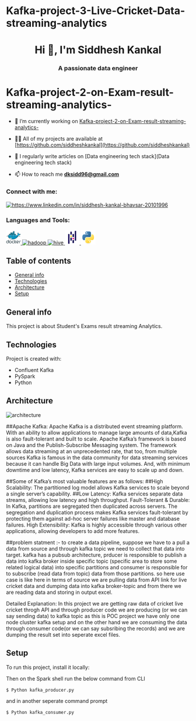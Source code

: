 # Kafka-project-3-Live-Cricket-Data-streaming-analytics

<h1 align="center">Hi 👋, I'm Siddhesh Kankal</h1>
<h3 align="center">A passionate data engineer</h3>

# Kafka-project-2-on-Exam-result-streaming-analytics-
- 🔭 I’m currently working on [Kafka-project-2-on-Exam-result-streaming-analytics-](https://github.com/siddheshkankal/Kafka-project-2-on-Exam-result-streaming-analytics-/)

- 👨‍💻 All of my projects are available at [https://github.com/siddheshkankal](https://github.com/siddheshkankal)

- 📝 I regularly write articles on [Data engineering tech stack](Data engineering tech stack)

- 📫 How to reach me **dksidd96@gmail.com**

<h3 align="left">Connect with me:</h3>
<p align="left">
<a href="https://linkedin.com/in/https://www.linkedin.com/in/siddhesh-kankal-bhavsar-20101996" target="blank"><img align="center" src="https://raw.githubusercontent.com/rahuldkjain/github-profile-readme-generator/master/src/images/icons/Social/linked-in-alt.svg" alt="https://www.linkedin.com/in/siddhesh-kankal-bhavsar-20101996" height="30" width="40" /></a>
</p>

<h3 align="left">Languages and Tools:</h3>
<p align="left"> <a href="https://www.docker.com/" target="_blank" rel="noreferrer"> <img src="https://raw.githubusercontent.com/devicons/devicon/master/icons/docker/docker-original-wordmark.svg" alt="docker" width="40" height="40"/> </a> <a href="https://hadoop.apache.org/" target="_blank" rel="noreferrer"> <img src="https://www.vectorlogo.zone/logos/apache_hadoop/apache_hadoop-icon.svg" alt="hadoop" width="40" height="40"/> </a> <a href="https://hive.apache.org/" target="_blank" rel="noreferrer"> <img src="https://www.vectorlogo.zone/logos/apache_hive/apache_hive-icon.svg" alt="hive" width="40" height="40"/> </a> <a href="https://pandas.pydata.org/" target="_blank" rel="noreferrer"> <img src="https://raw.githubusercontent.com/devicons/devicon/2ae2a900d2f041da66e950e4d48052658d850630/icons/pandas/pandas-original.svg" alt="pandas" width="40" height="40"/> </a> <a href="https://www.python.org" target="_blank" rel="noreferrer"> <img src="https://raw.githubusercontent.com/devicons/devicon/master/icons/python/python-original.svg" alt="python" width="40" height="40"/> </a> </p>

## Table of contents
* [General info](#general-info)
* [Technologies](#technologies)
* [Architecture](#Architecture)
* [Setup](#setup)

## General info
This project is about Student's Exams result streaming Analytics.
	
## Technologies
Project is created with:
* Confluent Kafka
* PySpark
* Python
	
## Architecture
![architecture](https://user-images.githubusercontent.com/60224016/229360562-fb60e7cf-08e3-45e6-93e6-1ca66ff0157e.jpg)



##Apache Kafka: 
Apache Kafka is a distributed event streaming platform. With an ability to allow applications to manage large amounts of data,Kafka is also fault-tolerant and built to scale. Apache Kafka’s framework is based on Java and the Publish-Subscribe Messaging system. The framework allows data streaming at an unprecedented rate, that too, from multiple sources Kafka is famous in the data community for data streaming services because it can handle Big Data with large input volumes. And, with minimum downtime and low latency, Kafka services are easy to scale up and down.

##Some of Kafka’s most valuable features are as follows:
##High Scalability: 
The partitioned log model allows Kafka services to scale beyond a single server’s capability.
##Low Latency: 
Kafka services separate data streams, allowing low latency and high throughput.
Fault-Tolerant & Durable: In Kafka, partitions are segregated then duplicated across servers. The segregation and duplication process makes Kafka services fault-tolerant by protecting them against ad-hoc server failures like master and database failures. 
High Extensibility: Kafka is highly accessible through various other applications, allowing developers to add more features. 

##problem statment :- 
to create a data pipeline, suppose we have to a pull a data from source and through kafka topic we need to collect that data into target. kafka has a pubsub architecture, prducer is responsible to publish a data into kafka broker inside specific topic (specific area to store some related logical data) into specific partitions and consumer is responsible for to subscribe (read data from topic) data from those partitions. so here use case is like here in terms of source we are pulling data from API  link for live cricket data and dumping data into kafka broker-topic  and from there we are reading data and storing  in output excel.



Detailed Explanation: 
In this project we are getting raw data of cricket live cricket throgh API and through producer code we are producing (or we can say sending data) to 
kafka topic as this is POC project we have only one node cluster kafka setup
and on the other hand we are consuming the data through consumer code(or we can say subsribing the records)
and we are dumping the result set into seperate excel files.


## Setup
To run this project, install it locally:

Then on the Spark shell run the below command from CLI
```
$ Python kafka_producer.py
```
and in another seperate command prompt 
```
$ Python kafka_consumer.py 

```
